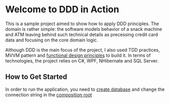 Welcome to DDD in Action
=====================

This is a sample project aimed to show how to apply DDD principles. The domain is rather simple: the software models behavior of a snack machine and ATM leaving behind such technical details as precessing credit card data and focusing on the core domain logic.

Although DDD is the main focus of the project, I also used TDD practices, MVVM pattern and [functional design principles][L1] to build it. In terms of technologies, the project relies on C#, WPF, NHibernate and SQL Server.

How to Get Started
--------------

In order to run the application, you need to [create database][L2] and change the connection string in the [composition root][L3]

[L1]: http://enterprisecraftsmanship.com/2015/03/02/functional-c-immutability/
[L2]: blob/master/DddInAction.DB/DBSchema.txt
[L3]: blob/master/DddInAction.Logic/Utils/Initer.cs